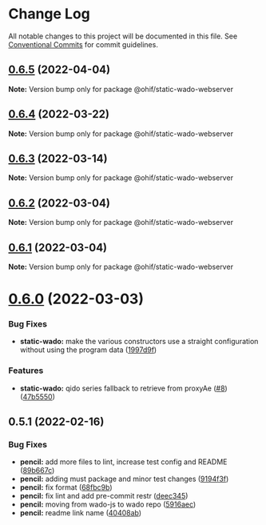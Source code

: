# Change Log

All notable changes to this project will be documented in this file.
See [Conventional Commits](https://conventionalcommits.org) for commit guidelines.

## [0.6.5](https://github.com/OHIF/static-wado/compare/@ohif/static-wado-webserver@0.6.4...@ohif/static-wado-webserver@0.6.5) (2022-04-04)

**Note:** Version bump only for package @ohif/static-wado-webserver





## [0.6.4](https://github.com/OHIF/static-wado/compare/@ohif/static-wado-webserver@0.6.3...@ohif/static-wado-webserver@0.6.4) (2022-03-22)

**Note:** Version bump only for package @ohif/static-wado-webserver





## [0.6.3](https://github.com/OHIF/static-wado/compare/@ohif/static-wado-webserver@0.6.2...@ohif/static-wado-webserver@0.6.3) (2022-03-14)

**Note:** Version bump only for package @ohif/static-wado-webserver





## [0.6.2](https://github.com/OHIF/static-wado/compare/@ohif/static-wado-webserver@0.6.1...@ohif/static-wado-webserver@0.6.2) (2022-03-04)

**Note:** Version bump only for package @ohif/static-wado-webserver





## [0.6.1](https://github.com/OHIF/static-wado/compare/@ohif/static-wado-webserver@0.6.0...@ohif/static-wado-webserver@0.6.1) (2022-03-04)

**Note:** Version bump only for package @ohif/static-wado-webserver





# [0.6.0](https://github.com/OHIF/static-wado/compare/@ohif/static-wado-webserver@0.5.1...@ohif/static-wado-webserver@0.6.0) (2022-03-03)


### Bug Fixes

* **static-wado:** make the various constructors use a straight configuration without using the program data ([1997d9f](https://github.com/OHIF/static-wado/commit/1997d9f0fe2e0a084d31edeb475494bcec78fd77))


### Features

* **static-wado:** qido series fallback to retrieve from proxyAe ([#8](https://github.com/OHIF/static-wado/issues/8)) ([47b5550](https://github.com/OHIF/static-wado/commit/47b55503732e25be08b215bdc201593f64de52e6))





## 0.5.1 (2022-02-16)


### Bug Fixes

* **pencil:** add more files to lint, increase test config and README ([89b667c](https://github.com/OHIF/static-wado/commit/89b667c83d324ab9fa540cda0c037af8fe088f72))
* **pencil:** adding must package and minor test changes ([9194f3f](https://github.com/OHIF/static-wado/commit/9194f3f1bb52da57e20bb8bb9f07262bcebdffbf))
* **pencil:** fix format ([68fbc9b](https://github.com/OHIF/static-wado/commit/68fbc9bf5a3e9bf85e3fbcddfb3e0759e79b769d))
* **pencil:** fix lint and add pre-commit restr ([deec345](https://github.com/OHIF/static-wado/commit/deec34524531d5a8595a775bac414f63f60e9f23))
* **pencil:** moving from wado-js to wado repo ([5916aec](https://github.com/OHIF/static-wado/commit/5916aecd7c77dbc4882681877e2b51210976427f))
* **pencil:** readme link name ([40408ab](https://github.com/OHIF/static-wado/commit/40408ab6b4e97c8656e30b1dd2c30b92440b9f90))
